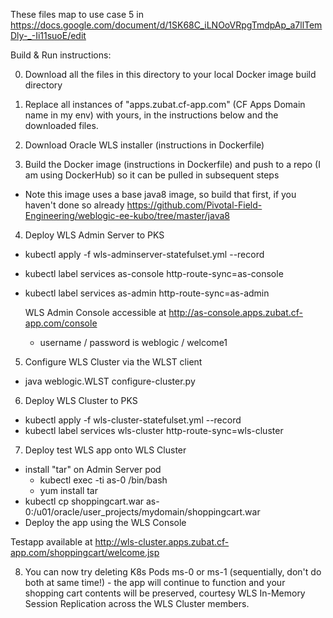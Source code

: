 These files map to use case 5 in https://docs.google.com/document/d/1SK68C_iLNOoVRpgTmdpAp_a7llTemDly-_-Ii11suoE/edit

Build & Run instructions:

0. Download all the files in this directory to your local Docker image build directory

1. Replace all instances of "apps.zubat.cf-app.com" (CF Apps Domain name in my env) with yours, in the instructions below and the downloaded files.

2. Download Oracle WLS installer (instructions in Dockerfile)

3. Build the Docker image (instructions in Dockerfile) and push to a repo (I am using DockerHub) so it can be pulled in subsequent steps
- Note this image uses a base java8 image, so build that first, if you haven't done so already
https://github.com/Pivotal-Field-Engineering/weblogic-ee-kubo/tree/master/java8

4. Deploy WLS Admin Server to PKS
- kubectl apply -f  wls-adminserver-statefulset.yml --record
- kubectl label services as-console http-route-sync=as-console
- kubectl label services as-admin http-route-sync=as-admin

  WLS Admin Console accessible at http://as-console.apps.zubat.cf-app.com/console
  - username / password is weblogic / welcome1

5. Configure WLS Cluster via the WLST client
- java weblogic.WLST configure-cluster.py

6. Deploy WLS Cluster to PKS
- kubectl apply -f wls-cluster-statefulset.yml --record
- kubectl label services wls-cluster http-route-sync=wls-cluster

7. Deploy test WLS app onto WLS Cluster
- install "tar" on Admin Server pod
  - kubectl exec -ti as-0 /bin/bash
  - yum install tar
- kubectl cp shoppingcart.war as-0:/u01/oracle/user_projects/mydomain/shoppingcart.war
- Deploy the app using the WLS Console

Testapp available at http://wls-cluster.apps.zubat.cf-app.com/shoppingcart/welcome.jsp

8. You can now try deleting K8s Pods ms-0 or ms-1 (sequentially, don't do both at same time!) - the app will continue to function and your shopping cart contents will be preserved, courtesy WLS In-Memory Session Replication across the WLS Cluster members.

